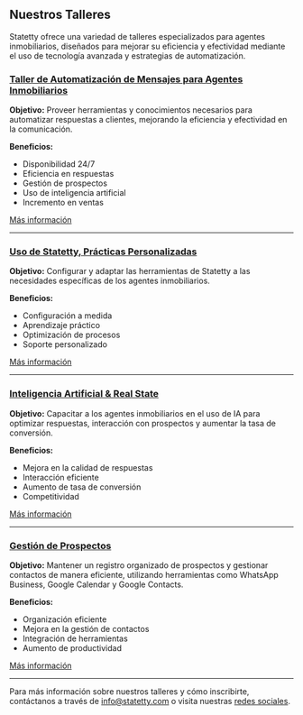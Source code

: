 ## Nuestros Talleres

Statetty ofrece una variedad de talleres especializados para agentes inmobiliarios, diseñados para mejorar su eficiencia y efectividad mediante el uso de tecnología avanzada y estrategias de automatización.

### [Taller de Automatización de Mensajes para Agentes Inmobiliarios](taller01)
**Objetivo:** Proveer herramientas y conocimientos necesarios para automatizar respuestas a clientes, mejorando la eficiencia y efectividad en la comunicación.

**Beneficios:**
- Disponibilidad 24/7
- Eficiencia en respuestas
- Gestión de prospectos
- Uso de inteligencia artificial
- Incremento en ventas

[Más información](taller01)

---

### [Uso de Statetty, Prácticas Personalizadas](taller02)
**Objetivo:** Configurar y adaptar las herramientas de Statetty a las necesidades específicas de los agentes inmobiliarios.

**Beneficios:**
- Configuración a medida
- Aprendizaje práctico
- Optimización de procesos
- Soporte personalizado

[Más información](taller02)

---

### [Inteligencia Artificial & Real State](taller03)
**Objetivo:** Capacitar a los agentes inmobiliarios en el uso de IA para optimizar respuestas, interacción con prospectos y aumentar la tasa de conversión.

**Beneficios:**
- Mejora en la calidad de respuestas
- Interacción eficiente
- Aumento de tasa de conversión
- Competitividad

[Más información](taller03)

---

### [Gestión de Prospectos](taller04)
**Objetivo:** Mantener un registro organizado de prospectos y gestionar contactos de manera eficiente, utilizando herramientas como WhatsApp Business, Google Calendar y Google Contacts.

**Beneficios:**
- Organización eficiente
- Mejora en la gestión de contactos
- Integración de herramientas
- Aumento de productividad

[Más información](taller04)

---

Para más información sobre nuestros talleres y cómo inscribirte, contáctanos a través de [info@statetty.com](mailto:info@statetty.com) o visita nuestras [redes sociales](https://www.statetty.com#contacto).
